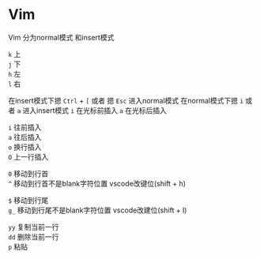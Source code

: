 # Vim

Vim 分为normal模式 和insert模式

`k`   上  
`j`   下  
`h`   左  
`l`   右  

在insert模式下摁 `Ctrl` + `[` 或者 摁 `Esc` 进入normal模式
在normal模式下摁 `i` 或者 `a` 进入insert模式 `i` 在光标前插入 `a` 在光标后插入

`i`   往前插入  
`a`   往后插入  
`o`   换行插入  
`O`   上一行插入  

`0`   移动到行首  
`^`   移动到行首不是blank字符位置 vscode改键位(shift + h)  

`$`   移动到行尾  
`g_`  移动到行尾不是blank字符位置 vscode改建位(shift + l)  

`yy`  复制当前一行  
`dd`  删除当前一行  
`p`  粘贴  
